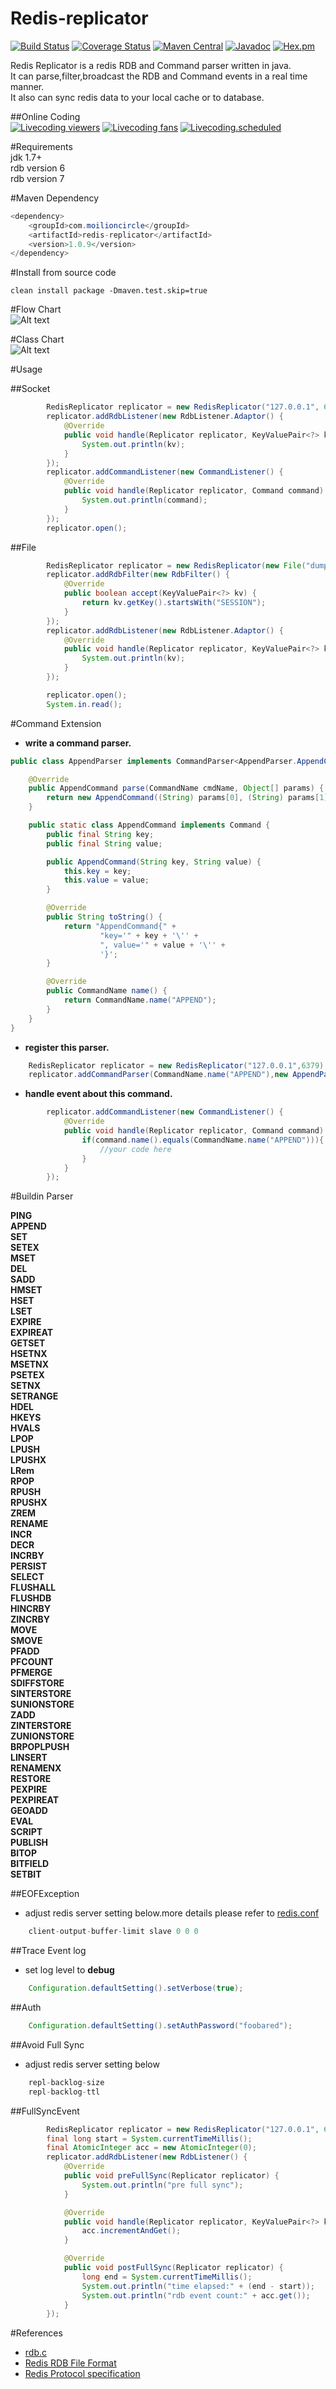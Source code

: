 # Redis-replicator  
[![Build Status](https://travis-ci.org/leonchen83/redis-replicator.svg?branch=master)](https://travis-ci.org/leonchen83/redis-replicator)
[![Coverage Status](https://coveralls.io/repos/github/leonchen83/redis-replicator/badge.svg?branch=master)](https://coveralls.io/github/leonchen83/redis-replicator?branch=master)
[![Maven Central](https://maven-badges.herokuapp.com/maven-central/com.moilioncircle/redis-replicator/badge.svg)](https://maven-badges.herokuapp.com/maven-central/com.moilioncircle/redis-replicator)
[![Javadoc](https://javadoc-emblem.rhcloud.com/doc/com.moilioncircle/redis-replicator/badge.svg)](http://www.javadoc.io/doc/com.moilioncircle/redis-replicator)
[![Hex.pm](https://img.shields.io/hexpm/l/plug.svg?maxAge=2592000)](https://github.com/leonchen83/redis-replicator/blob/master/LICENSE)  
  
Redis Replicator is a redis RDB and Command parser written in java.  
It can parse,filter,broadcast the RDB and Command events in a real time manner.  
It also can sync redis data to your local cache or to database.  
  
##Online Coding  
[![Livecoding viewers](https://tools.livecoding.tv/badge/viewersSmall/921/leonchen83)](https://www.livecoding.tv/leonchen83)
[![Livecoding fans](https://tools.livecoding.tv/badge/followersSmall/106/leonchen83)](https://www.livecoding.tv/leonchen83)
[![Livecoding.scheduled](https://tools.livecoding.tv/badge/nextStreamSmall/no/leonchen83)](https://www.livecoding.tv/leonchen83)  
  

#Requirements  
jdk 1.7+  
rdb version 6  
rdb version 7  

#Maven Dependency

```java  
<dependency>
    <groupId>com.moilioncircle</groupId>
    <artifactId>redis-replicator</artifactId>
    <version>1.0.9</version>
</dependency>
```

#Install from source code  
  
```
clean install package -Dmaven.test.skip=true
```  
  
#Flow Chart  
![Alt text](https://github.com/leonchen83/redis-replicator/blob/master/redis-replicator-flow-chart.png)  
  
#Class Chart  
![Alt text](https://github.com/leonchen83/redis-replicator/blob/master/redis-replicator-class-chart.png)  
  
#Usage  
  
##Socket  
  
```java  
        RedisReplicator replicator = new RedisReplicator("127.0.0.1", 6379, Configuration.defaultSetting());
        replicator.addRdbListener(new RdbListener.Adaptor() {
            @Override
            public void handle(Replicator replicator, KeyValuePair<?> kv) {
                System.out.println(kv);
            }
        });
        replicator.addCommandListener(new CommandListener() {
            @Override
            public void handle(Replicator replicator, Command command) {
                System.out.println(command);
            }
        });
        replicator.open();
```

##File  

```java  
        RedisReplicator replicator = new RedisReplicator(new File("dump.rdb"), Configuration.defaultSetting());
        replicator.addRdbFilter(new RdbFilter() {
            @Override
            public boolean accept(KeyValuePair<?> kv) {
                return kv.getKey().startsWith("SESSION");
            }
        });
        replicator.addRdbListener(new RdbListener.Adaptor() {
            @Override
            public void handle(Replicator replicator, KeyValuePair<?> kv) {
                System.out.println(kv);
            }
        });

        replicator.open();
        System.in.read();
```  

#Command Extension  
  
* **write a command parser.**  
```java  
public class AppendParser implements CommandParser<AppendParser.AppendCommand> {

    @Override
    public AppendCommand parse(CommandName cmdName, Object[] params) {
        return new AppendCommand((String) params[0], (String) params[1]);
    }

    public static class AppendCommand implements Command {
        public final String key;
        public final String value;

        public AppendCommand(String key, String value) {
            this.key = key;
            this.value = value;
        }

        @Override
        public String toString() {
            return "AppendCommand{" +
                    "key='" + key + '\'' +
                    ", value='" + value + '\'' +
                    '}';
        }

        @Override
        public CommandName name() {
            return CommandName.name("APPEND");
        }
    }
}
```
  
* **register this parser.**  
```java  
    RedisReplicator replicator = new RedisReplicator("127.0.0.1",6379);
    replicator.addCommandParser(CommandName.name("APPEND"),new AppendParser());
```
  
* **handle event about this command.**  
```java
        replicator.addCommandListener(new CommandListener() {
            @Override
            public void handle(Replicator replicator, Command command) {
                if(command.name().equals(CommandName.name("APPEND"))){
                    //your code here
                }
            }
        });
```  

#Buildin Parser  
  
**PING**  
**APPEND**  
**SET**  
**SETEX**  
**MSET**  
**DEL**  
**SADD**  
**HMSET**  
**HSET**  
**LSET**  
**EXPIRE**  
**EXPIREAT**  
**GETSET**  
**HSETNX**  
**MSETNX**  
**PSETEX**  
**SETNX**  
**SETRANGE**  
**HDEL**  
**HKEYS**  
**HVALS**  
**LPOP**  
**LPUSH**  
**LPUSHX**  
**LRem**  
**RPOP**  
**RPUSH**  
**RPUSHX**  
**ZREM**  
**RENAME**  
**INCR**  
**DECR**  
**INCRBY**  
**PERSIST**  
**SELECT**  
**FLUSHALL**  
**FLUSHDB**  
**HINCRBY**  
**ZINCRBY**  
**MOVE**  
**SMOVE**  
**PFADD**  
**PFCOUNT**  
**PFMERGE**  
**SDIFFSTORE**  
**SINTERSTORE**  
**SUNIONSTORE**  
**ZADD**  
**ZINTERSTORE**  
**ZUNIONSTORE**  
**BRPOPLPUSH**  
**LINSERT**  
**RENAMENX**  
**RESTORE**  
**PEXPIRE**  
**PEXPIREAT**  
**GEOADD**  
**EVAL**  
**SCRIPT**  
**PUBLISH**  
**BITOP**  
**BITFIELD**  
**SETBIT**  
  
##EOFException
  
* adjust redis server setting below.more details please refer to [redis.conf](https://raw.githubusercontent.com/antirez/redis/3.0/redis.conf)  
  
```java
    client-output-buffer-limit slave 0 0 0
```  
  
##Trace Event log  
  
* set log level to **debug**  
  
```java
    Configuration.defaultSetting().setVerbose(true);
```
  
##Auth  
  
```java
    Configuration.defaultSetting().setAuthPassword("foobared");
```  

##Avoid Full Sync  
  
* adjust redis server setting below  
  
```java
    repl-backlog-size
    repl-backlog-ttl
```
  
##FullSyncEvent  
  
```java
        RedisReplicator replicator = new RedisReplicator("127.0.0.1", 6379, Configuration.defaultSetting());
        final long start = System.currentTimeMillis();
        final AtomicInteger acc = new AtomicInteger(0);
        replicator.addRdbListener(new RdbListener() {
            @Override
            public void preFullSync(Replicator replicator) {
                System.out.println("pre full sync");
            }

            @Override
            public void handle(Replicator replicator, KeyValuePair<?> kv) {
                acc.incrementAndGet();
            }

            @Override
            public void postFullSync(Replicator replicator) {
                long end = System.currentTimeMillis();
                System.out.println("time elapsed:" + (end - start));
                System.out.println("rdb event count:" + acc.get());
            }
        });
```
  
#References  
  * [rdb.c](https://github.com/antirez/redis/blob/unstable/src/rdb.c)  
  * [Redis RDB File Format](https://github.com/sripathikrishnan/redis-rdb-tools/wiki/Redis-RDB-Dump-File-Format)  
  * [Redis Protocol specification](http://redis.io/topics/protocol)  
